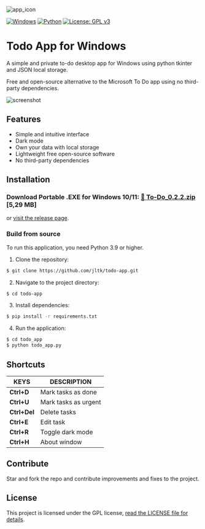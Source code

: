 ![app_icon](https://github.com/user-attachments/assets/2ddff14c-a387-4d8d-859a-1993192c8194)

[![Windows](https://custom-icon-badges.demolab.com/badge/Windows-0078D6?logo=windows11&logoColor=white)](#) [![Python](https://img.shields.io/badge/Python-3776AB?logo=python&logoColor=fff)](#) [![License: GPL v3](https://img.shields.io/badge/License-GPLv3-darkred.svg)](https://www.gnu.org/licenses/gpl-3.0)

# Todo App for Windows

A simple and private to-do desktop app for Windows using python tkinter and JSON local storage.

Free and open-source alternative to the Microsoft To Do app using no third-party dependencies.

![screenshot](https://github.com/user-attachments/assets/80bea193-bb83-44f3-aa71-839c2efdcd69)

## Features

- Simple and intuitive interface
- Dark mode
- Own your data with local storage
- Lightweight free open-source software
- No third-party dependencies

## Installation

### Download Portable .EXE for Windows 10/11: [🔗 To-Do_0.2.2.zip](https://github.com/jltk/todo-app/releases/download/0.2.2/To-Do_0.2.2.zip) [5,29 MB] 

or [visit the release page](https://github.com/jltk/todo-app/releases). 

### Build from source

To run this application, you need Python 3.9 or higher.

1. Clone the repository:

```bash
$ git clone https://github.com/jltk/todo-app.git
```

2. Navigate to the project directory:

```bash
$ cd todo-app
```

3. Install dependencies:

```bash
$ pip install -r requirements.txt
```

4. Run the application:

```bash
$ cd todo_app
$ python todo_app.py
```

## Shortcuts

| KEYS | DESCRIPTION |
| ---- | ----------- |
| **Ctrl+D** | Mark tasks as done |
| **Ctrl+U** | Mark tasks as urgent |
| **Ctrl+Del** | Delete tasks |
| **Ctrl+E** | Edit task |
| **Ctrl+R** | Toggle dark mode |
| **Ctrl+H** | About window |

## Contribute

Star and fork the repo and contribute improvements and fixes to the project.

## License

This project is licensed under the GPL license, [read the LICENSE file for details](https://github.com/jltk/todo-app/blob/main/LICENSE).

